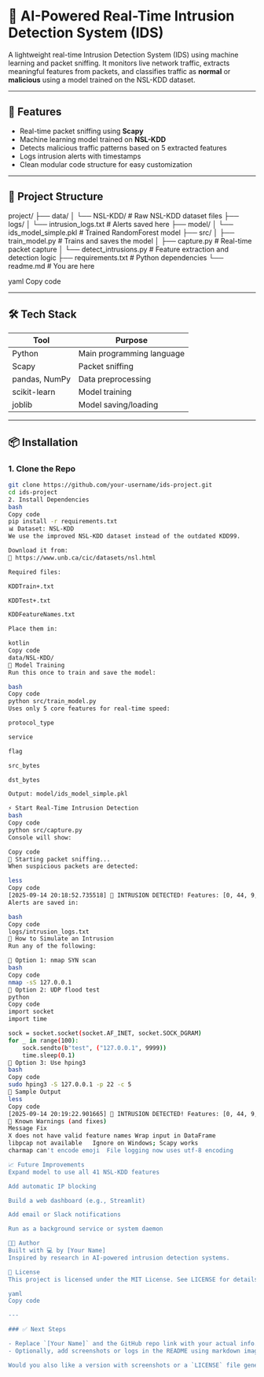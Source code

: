 
# 🔐 AI-Powered Real-Time Intrusion Detection System (IDS)

A lightweight real-time Intrusion Detection System (IDS) using machine learning and packet sniffing. It monitors live network traffic, extracts meaningful features from packets, and classifies traffic as **normal** or **malicious** using a model trained on the NSL-KDD dataset.

---

## 🚀 Features

- Real-time packet sniffing using **Scapy**
- Machine learning model trained on **NSL-KDD**
- Detects malicious traffic patterns based on 5 extracted features
- Logs intrusion alerts with timestamps
- Clean modular code structure for easy customization

---

## 📂 Project Structure

project/
├── data/
│ └── NSL-KDD/ # Raw NSL-KDD dataset files
├── logs/
│ └── intrusion_logs.txt # Alerts saved here
├── model/
│ └── ids_model_simple.pkl # Trained RandomForest model
├── src/
│ ├── train_model.py # Trains and saves the model
│ ├── capture.py # Real-time packet capture
│ └── detect_intrusions.py # Feature extraction and detection logic
├── requirements.txt # Python dependencies
└── readme.md # You are here

yaml
Copy code

---

## 🛠️ Tech Stack

| Tool            | Purpose                     |
|-----------------|-----------------------------|
| Python          | Main programming language   |
| Scapy           | Packet sniffing             |
| pandas, NumPy   | Data preprocessing          |
| scikit-learn    | Model training              |
| joblib          | Model saving/loading        |

---

## 📦 Installation

### 1. Clone the Repo

```bash
git clone https://github.com/your-username/ids-project.git
cd ids-project
2. Install Dependencies
bash
Copy code
pip install -r requirements.txt
📊 Dataset: NSL-KDD
We use the improved NSL-KDD dataset instead of the outdated KDD99.

Download it from:
🔗 https://www.unb.ca/cic/datasets/nsl.html

Required files:

KDDTrain+.txt

KDDTest+.txt

KDDFeatureNames.txt

Place them in:

kotlin
Copy code
data/NSL-KDD/
🧠 Model Training
Run this once to train and save the model:

bash
Copy code
python src/train_model.py
Uses only 5 core features for real-time speed:

protocol_type

service

flag

src_bytes

dst_bytes

Output: model/ids_model_simple.pkl

⚡ Start Real-Time Intrusion Detection
bash
Copy code
python src/capture.py
Console will show:

Copy code
🚨 Starting packet sniffing...
When suspicious packets are detected:

less
Copy code
[2025-09-14 20:18:52.735518] 🚨 INTRUSION DETECTED! Features: [0, 44, 9, 0, 0]
Alerts are saved in:

bash
Copy code
logs/intrusion_logs.txt
🧪 How to Simulate an Intrusion
Run any of the following:

🔹 Option 1: nmap SYN scan
bash
Copy code
nmap -sS 127.0.0.1
🔹 Option 2: UDP flood test
python
Copy code
import socket
import time

sock = socket.socket(socket.AF_INET, socket.SOCK_DGRAM)
for _ in range(100):
    sock.sendto(b"test", ("127.0.0.1", 9999))
    time.sleep(0.1)
🔹 Option 3: Use hping3
bash
Copy code
sudo hping3 -S 127.0.0.1 -p 22 -c 5
📌 Sample Output
less
Copy code
[2025-09-14 20:19:22.901665] 🚨 INTRUSION DETECTED! Features: [0, 44, 9, 0, 0]
📌 Known Warnings (and fixes)
Message	Fix
X does not have valid feature names	Wrap input in DataFrame
libpcap not available	Ignore on Windows; Scapy works
charmap can't encode emoji	File logging now uses utf-8 encoding

📈 Future Improvements
Expand model to use all 41 NSL-KDD features

Add automatic IP blocking

Build a web dashboard (e.g., Streamlit)

Add email or Slack notifications

Run as a background service or system daemon

👨‍💻 Author
Built with 💻 by [Your Name]
Inspired by research in AI-powered intrusion detection systems.

📝 License
This project is licensed under the MIT License. See LICENSE for details.

yaml
Copy code

---

### ✅ Next Steps

- Replace `[Your Name]` and the GitHub repo link with your actual info.
- Optionally, add screenshots or logs in the README using markdown image syntax.

Would you also like a version with screenshots or a `LICENSE` file generated?